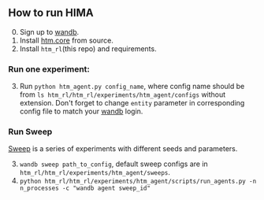 ## How to run HIMA

0. Sign up to [wandb](https://wandb.ai/).
1. Install [htm.core](https://github.com/ZhekaHauska/htm.core) from source.
2. Install `htm_rl`(this repo) and requirements.

### Run one experiment:

3. Run `python htm_agent.py config_name`,
where config name should be from `ls htm_rl/htm_rl/experiments/htm_agent/configs`
without extension. Don't forget to change `entity` parameter
in corresponding config file to match your [wandb](https://wandb.ai/) login.

### Run Sweep

[Sweep](https://docs.wandb.ai/guides/sweeps) is a series of experiments with different seeds and parameters.

3. `wandb sweep path_to_config`, default sweep configs are in `htm_rl/htm_rl/experiments/htm_agent/sweeps`.
4. `python htm_rl/htm_rl/experiments/htm_agent/scripts/run_agents.py -n n_processes -c "wandb agent sweep_id"`